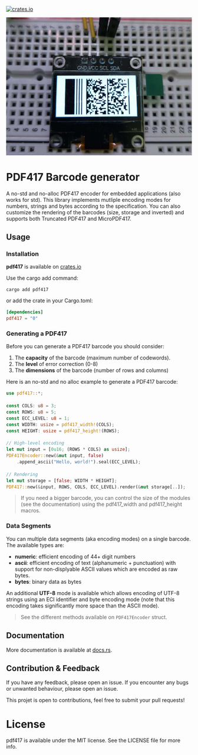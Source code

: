 [![crates.io](https://img.shields.io/crates/v/pdf417)](https://crates.io/crates/pdf417)

![PDF417 generated on esp32-s3 and displayed on a SSD1306 OLED screen](images/pdf417_esp23_s3_ssd1306_small.jpg)

# PDF417 Barcode generator

A no-std and no-alloc PDF417 encoder for embedded applications (also works for
std). This library implements mutliple encoding modes for numbers, strings and
bytes according to the specification. You can also customize the rendering of
the barcodes (size, storage and inverted) and supports both Truncated PDF417
and MicroPDF417.

## Usage

### Installation

**pdf417** is available on [crates.io](https://crates.io/crates/pdf417)

Use the cargo add command:
```shell
cargo add pdf417
```

or add the crate in your Cargo.toml:
```toml
[dependencies]
pdf417 = "0"
```

### Generating a PDF417

Before you can generate a PDF417 barcode you should consider:

1. The **capacity** of the barcode (maximum number of codewords).
3. The **level** of error correction (0-8)
2. The **dimensions** of the barcode (number of rows and columns)

Here is an no-std and no alloc example to generate a PDF417 barcode:

```rust
use pdf417::*;

const COLS: u8 = 3;
const ROWS: u8 = 5;
const ECC_LEVEL: u8 = 1;
const WIDTH: usize = pdf417_width!(COLS);
const HEIGHT: usize = pdf417_height!(ROWS);

// High-level encoding
let mut input = [0u16; (ROWS * COLS) as usize];
PDF417Encoder::new(&mut input, false)
    .append_ascii("Hello, world!").seal(ECC_LEVEL);

// Rendering
let mut storage = [false; WIDTH * HEIGHT];
PDF417::new(&input, ROWS, COLS, ECC_LEVEL).render(&mut storage[..]);
```

> If you need a bigger barcode, you can control the size of the modules (see the
> documentation) using the pdf417_width and pdf417_height macros.

### Data Segments

You can multiple data segments (aka encoding modes) on a single barcode. The
available types are:
- **numeric**: efficient encoding of 44+ digit numbers
- **ascii**: efficient encoding of text (alphanumeric + punctuation) with
    support for non-displyable ASCII values which are encoded as raw bytes.
- **bytes**: binary data as bytes

An additional **UTF-8** mode is available which allows encoding of UTF-8 strings
using an ECI identifier and byte encoding mode (note that this encoding takes
significantly more space than the ASCII mode).

> See the different methods available on `PDF417Encoder` struct.

## Documentation

More documentation is available at [docs.rs](https://docs.rs/pdf417).

## Contribution & Feedback

If you have any feedback, please open an issue. If you encounter any bugs or unwanted behaviour, please open an issue.

This projet is open to contributions, feel free to submit your pull requests!

# License

pdf417 is available under the MIT license. See the LICENSE file for more info.
